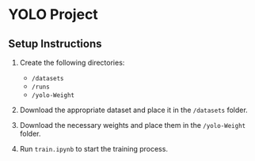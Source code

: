 # YOLO Project

## Setup Instructions

1. Create the following directories:
    - `/datasets`
    - `/runs`
    - `/yolo-Weight`

2. Download the appropriate dataset and place it in the `/datasets` folder.

3. Download the necessary weights and place them in the `/yolo-Weight` folder.

4. Run `train.ipynb` to start the training process.